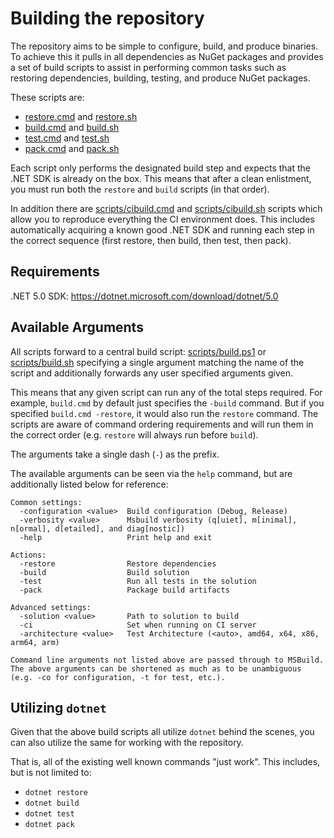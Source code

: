 # Building the repository

The repository aims to be simple to configure, build, and produce binaries. To achieve this it pulls in all dependencies as NuGet packages and provides a set of build scripts to assist in performing common tasks such as restoring dependencies, building, testing, and produce NuGet packages.

These scripts are:
 * [restore.cmd](../../restore.cmd) and [restore.sh](../../restore.sh)
 * [build.cmd](../../build.cmd) and [build.sh](../../build.sh)
 * [test.cmd](../../test.cmd) and [test.sh](../../test.sh)
 * [pack.cmd](../../pack.cmd) and [pack.sh](../../pack.sh)

Each script only performs the designated build step and expects that the .NET SDK is already on the box. This means that after a clean enlistment, you must run both the `restore` and `build` scripts (in that order).

In addition there are [scripts/cibuild.cmd](../../scripts/cibuild.cmd) and [scripts/cibuild.sh](../../scripts/cibuild.sh) scripts which allow you to reproduce everything the CI environment does. This includes automatically acquiring a known good .NET SDK and running each step in the correct sequence (first restore, then build, then test, then pack).

## Requirements

.NET 5.0 SDK: https://dotnet.microsoft.com/download/dotnet/5.0

## Available Arguments

All scripts forward to a central build script: [scripts/build.ps1](../../scripts/build.ps1) or [scripts/build.sh](../../scripts/build.sh) specifying a single argument matching the name of the script and additionally forwards any user specified arguments given.

This means that any given script can run any of the total steps required. For example, `build.cmd` by default just specifies the `-build` command.  But if you specified `build.cmd -restore`, it would also run the `restore` command. The scripts are aware of command ordering requirements and will run them in the correct order (e.g. `restore` will always run before `build`).

The arguments take a single dash (`-`) as the prefix.

The available arguments can be seen via the `help` command, but are additionally listed below for reference:
```
Common settings:
  -configuration <value>  Build configuration (Debug, Release)
  -verbosity <value>      Msbuild verbosity (q[uiet], m[inimal], n[ormal], d[etailed], and diag[nostic])
  -help                   Print help and exit

Actions:
  -restore                Restore dependencies
  -build                  Build solution
  -test                   Run all tests in the solution
  -pack                   Package build artifacts

Advanced settings:
  -solution <value>       Path to solution to build
  -ci                     Set when running on CI server
  -architecture <value>   Test Architecture (<auto>, amd64, x64, x86, arm64, arm)

Command line arguments not listed above are passed through to MSBuild.
The above arguments can be shortened as much as to be unambiguous (e.g. -co for configuration, -t for test, etc.).
```

## Utilizing `dotnet`

Given that the above build scripts all utilize `dotnet` behind the scenes, you can also utilize the same for working with the repository.

That is, all of the existing well known commands "just work". This includes, but is not limited to:
 * `dotnet restore`
 * `dotnet build`
 * `dotnet test`
 * `dotnet pack`
